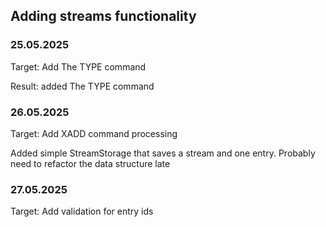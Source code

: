 ## Adding streams functionality

### 25.05.2025
Target: Add The TYPE command

Result: added The TYPE command

### 26.05.2025
Target: Add XADD command processing 

Added simple StreamStorage that saves a stream and one entry. Probably need to refactor the data structure late

### 27.05.2025
Target: Add validation for entry ids